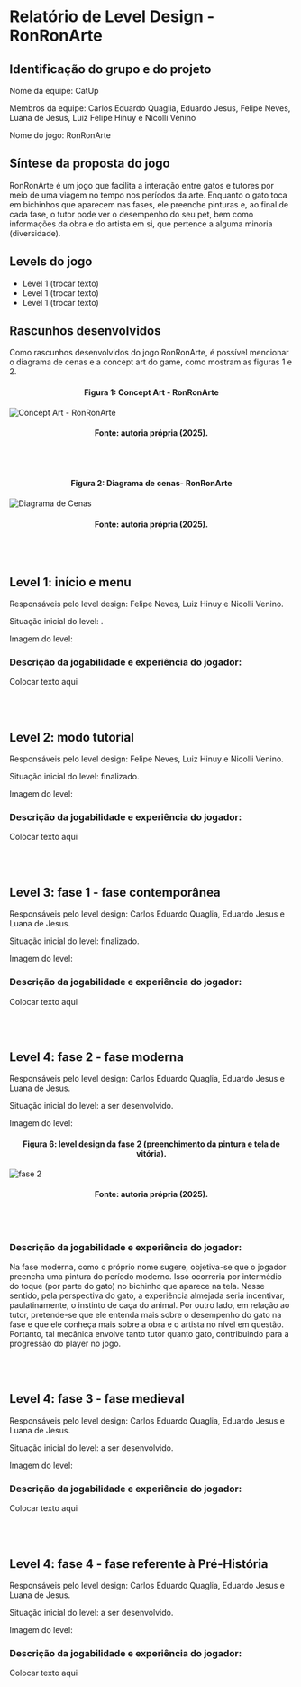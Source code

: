 <h1>Relatório de Level Design - RonRonArte</h1>

<h2>Identificação do grupo e do projeto</h2>
<p>Nome da equipe: CatUp</p>
<p>Membros da equipe: Carlos Eduardo Quaglia, Eduardo Jesus, Felipe Neves, Luana de Jesus, Luiz Felipe Hinuy e Nicolli Venino</p>
<p>Nome do jogo: RonRonArte</p>


<h2>Síntese da proposta do jogo</h2>
<p>RonRonArte é um jogo que facilita a interação entre gatos e tutores por meio de uma viagem no tempo nos períodos da arte. Enquanto o gato toca em bichinhos que aparecem nas fases, ele preenche pinturas e, ao final de cada fase, o tutor pode ver o desempenho do seu pet, bem como informações da obra e do artista em si, que pertence a alguma minoria (diversidade).</p>

<h2>Levels do jogo</h2>
<ul>
    <li>Level 1 (trocar texto)</li>
    <li>Level 1 (trocar texto)</li>
    <li>Level 1 (trocar texto)</li>
</ul>

<h2>Rascunhos desenvolvidos</h2>
<p>Como rascunhos desenvolvidos do jogo RonRonArte, é possível mencionar o diagrama de cenas e a concept art do game, como mostram as figuras 1 e 2.</p>
<h4 align = "center">Figura 1: Concept Art - RonRonArte</h4>

![Concept Art - RonRonArte](https://github.com/user-attachments/assets/1e4f1709-5214-4a98-8d81-694bd9b472df)
<h4 align = "center">Fonte: autoria própria (2025).</h4> <br> <br>


<h4 align = "center">Figura 2: Diagrama de cenas- RonRonArte</h4>

![Diagrama de Cenas](https://github.com/user-attachments/assets/f3be92a6-14b0-4eb1-8219-3b76fd87e4fe)
<h4 align = "center">Fonte: autoria própria (2025).</h4> <br> <br>



<h2>Level 1: início e menu</h2>
<p>Responsáveis pelo level design: Felipe Neves, Luiz Hinuy e Nicolli Venino.</p>
<p>Situação inicial do level: .</p>
<p>Imagem do level:</p>

<h3>Descrição da jogabilidade e experiência do jogador:</h3>
<p>Colocar texto aqui</p> <br> <br>


<h2>Level 2: modo tutorial</h2>
<p>Responsáveis pelo level design: Felipe Neves, Luiz Hinuy e Nicolli Venino.</p>
<p>Situação inicial do level: finalizado.</p>
<p>Imagem do level:</p>

<h3>Descrição da jogabilidade e experiência do jogador:</h3>
<p>Colocar texto aqui</p> <br> <br>


<h2>Level 3: fase 1 - fase contemporânea</h2>
<p>Responsáveis pelo level design: Carlos Eduardo Quaglia, Eduardo Jesus e Luana de Jesus.</p>
<p>Situação inicial do level: finalizado.</p>
<p>Imagem do level:</p>

<h3>Descrição da jogabilidade e experiência do jogador:</h3>
<p>Colocar texto aqui</p> <br> <br>



<h2>Level 4: fase 2 - fase moderna</h2>
<p>Responsáveis pelo level design: Carlos Eduardo Quaglia, Eduardo Jesus e Luana de Jesus.</p>
<p>Situação inicial do level: a ser desenvolvido.</p>
<p>Imagem do level:</p>

<h4 align = "center">Figura 6: level design da fase 2 (preenchimento da pintura e tela de vitória).</h4>

![fase 2](https://github.com/user-attachments/assets/84518510-f4a3-43c0-ae12-44cf2342c2b4)
<h4 align = "center">Fonte: autoria própria (2025).</h4> <br> <br>

<h3>Descrição da jogabilidade e experiência do jogador:</h3>
<p>Na fase moderna, como o próprio nome sugere, objetiva-se que o jogador preencha uma pintura do período moderno. Isso ocorreria por intermédio do toque (por parte do gato) no bichinho que aparece na tela. Nesse sentido, pela perspectiva do gato, a experiência almejada seria incentivar, paulatinamente, o instinto de caça do animal. Por outro lado, em relação ao tutor, pretende-se que ele entenda mais sobre o desempenho do gato na fase e que ele conheça mais sobre a obra e o artista no nível em questão. Portanto, tal mecânica envolve tanto tutor quanto gato, contribuindo para a progressão do player no jogo.</p> <br> <br>



<h2>Level 4: fase 3 - fase medieval</h2>
<p>Responsáveis pelo level design: Carlos Eduardo Quaglia, Eduardo Jesus e Luana de Jesus.</p>
<p>Situação inicial do level: a ser desenvolvido.</p>
<p>Imagem do level:</p>

<h3>Descrição da jogabilidade e experiência do jogador:</h3>
<p>Colocar texto aqui</p> <br> <br>



<h2>Level 4: fase 4 - fase referente à Pré-História</h2>
<p>Responsáveis pelo level design: Carlos Eduardo Quaglia, Eduardo Jesus e Luana de Jesus.</p>
<p>Situação inicial do level: a ser desenvolvido.</p>
<p>Imagem do level:</p>

<h3>Descrição da jogabilidade e experiência do jogador:</h3>
<p>Colocar texto aqui</p> <br> <br>



